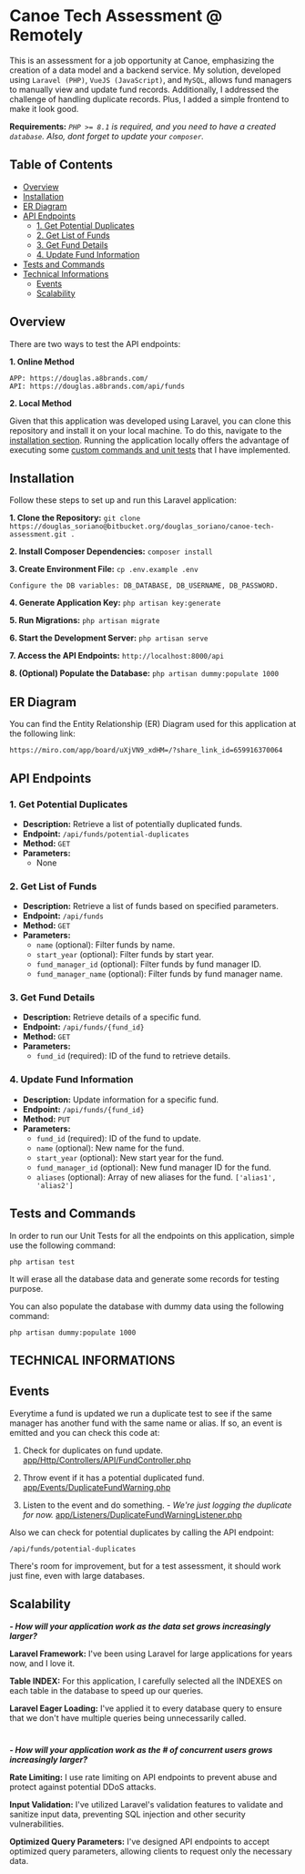 # Canoe Tech Assessment @ Remotely

This is an assessment for a job opportunity at Canoe, emphasizing the creation of a data model and a backend service.
My solution, developed using ```Laravel (PHP)```, ```VueJS (JavaScript)```, and ```MySQL```, allows fund managers to manually view and update fund records.
Additionally, I addressed the challenge of handling duplicate records.
Plus, I added a simple frontend to make it look good.

**Requirements:**
*```PHP >= 8.1```  is required, and you need to have a created ```database```. Also, dont forget to update your ```composer```.*

## Table of Contents

- [Overview](#markdown-header-overview)
- [Installation](#markdown-header-installation)
- [ER Diagram](#markdown-header-er-diagram)
- [API Endpoints](#markdown-header-api-endpoints)
  - [1. Get Potential Duplicates](#markdown-header-1-get-potential-duplicates)
  - [2. Get List of Funds](#markdown-header-2-get-list-of-funds)
  - [3. Get Fund Details](#markdown-header-3-get-fund-details)
  - [4. Update Fund Information](#markdown-header-4-update-fund-information)
- [Tests and Commands](#markdown-header-tests-and-commands)
- [Technical Informations](#markdown-header-technical-informations)
  - [Events](#markdown-header-events)
  - [Scalability](#markdown-header-scalability)

## Overview

There are two ways to test the API endpoints:

**1. Online Method**
```
APP: https://douglas.a8brands.com/
API: https://douglas.a8brands.com/api/funds
```

**2. Local Method**

Given that this application was developed using Laravel, you can clone this repository and install it on your local machine.
To do this, navigate to the [installation section](#markdown-header-instalation).
Running the application locally offers the advantage of executing some [custom commands and unit tests](#markdown-header-tests-and-commands) that I have implemented.


## Installation

Follow these steps to set up and run this Laravel application:

**1. Clone the Repository:**
    ```
    git clone https://douglas_soriano@bitbucket.org/douglas_soriano/canoe-tech-assessment.git .
    ```

**2. Install Composer Dependencies:**
    ```
    composer install
    ```

**3. Create Environment File:**
    ```
    cp .env.example .env
    ```

    Configure the DB variables: DB_DATABASE, DB_USERNAME, DB_PASSWORD.

**4. Generate Application Key:**
    ```
    php artisan key:generate
    ```

**5. Run Migrations:**
    ```
    php artisan migrate
    ```

**6. Start the Development Server:**
    ```
    php artisan serve
    ```

**7. Access the API Endpoints:**
    ```
    http://localhost:8000/api
    ```

**8. (Optional) Populate the Database:**
    ```
    php artisan dummy:populate 1000
    ```


## ER Diagram

You can find the Entity Relationship (ER) Diagram used for this application at the following link:
```
https://miro.com/app/board/uXjVN9_xdHM=/?share_link_id=659916370064
```


## API Endpoints

### 1. Get Potential Duplicates

- **Description:** Retrieve a list of potentially duplicated funds.
- **Endpoint:** `/api/funds/potential-duplicates`
- **Method:** `GET`
- **Parameters:**
  - None

### 2. Get List of Funds

- **Description:** Retrieve a list of funds based on specified parameters.
- **Endpoint:** `/api/funds`
- **Method:** `GET`
- **Parameters:**
  - `name` (optional): Filter funds by name.
  - `start_year` (optional): Filter funds by start year.
  - `fund_manager_id` (optional): Filter funds by fund manager ID.
  - `fund_manager_name` (optional): Filter funds by fund manager name.

### 3. Get Fund Details

- **Description:** Retrieve details of a specific fund.
- **Endpoint:** `/api/funds/{fund_id}`
- **Method:** `GET`
- **Parameters:**
  - `fund_id` (required): ID of the fund to retrieve details.

### 4. Update Fund Information

- **Description:** Update information for a specific fund.
- **Endpoint:** `/api/funds/{fund_id}`
- **Method:** `PUT`
- **Parameters:**
  - `fund_id` (required): ID of the fund to update.
  - `name` (optional): New name for the fund.
  - `start_year` (optional): New start year for the fund.
  - `fund_manager_id` (optional): New fund manager ID for the fund.
  - `aliases` (optional): Array of new aliases for the fund. `['alias1', 'alias2']`



## Tests and Commands

In order to run our Unit Tests for all the endpoints on this application, simple use the following command:
```
php artisan test
```
It will erase all the database data and generate some records for testing purpose.

You can also populate the database with dummy data using the following command:
```
php artisan dummy:populate 1000
```

## TECHNICAL INFORMATIONS

## Events

Everytime a fund is updated we run a duplicate test to see if the same manager has another fund with the same name or alias.
If so, an event is emitted and you can check this code at:

1. Check for duplicates on fund update.
[app/Http/Controllers/API/FundController.php](https://bitbucket.org/douglas_soriano/canoe-tech-assessment/src/master/app/Http/Controllers/API/FundController.php#lines-97)

2. Throw event if it has a potential duplicated fund.
[app/Events/DuplicateFundWarning.php](https://bitbucket.org/douglas_soriano/canoe-tech-assessment/src/master/app/Events/DuplicateFundWarning.php)

3. Listen to the event and do something. *- We're just logging the duplicate for now.*
[app/Listeners/DuplicateFundWarningListener.php](https://bitbucket.org/douglas_soriano/canoe-tech-assessment/src/master/app/Listeners/DuplicateFundWarningListener.php)

Also we can check for potential duplicates by calling the API endpoint:
```
/api/funds/potential-duplicates
```
There's room for improvement, but for a test assessment, it should work just fine, even with large databases.


## Scalability

***- How will your application work as the data set grows increasingly larger?***

**Laravel Framework:** I've been using Laravel for large applications for years now, and I love it.

**Table INDEX:** For this application, I carefully selected all the INDEXES on each table in the database to speed up our queries.

**Laravel Eager Loading:** I've applied it to every database query to ensure that we don't have multiple queries being unnecessarily called.

#
***- How will your application work as the # of concurrent users grows increasingly larger?***

**Rate Limiting:** I use rate limiting on API endpoints to prevent abuse and protect against potential DDoS attacks.

**Input Validation:** I've utilized Laravel's validation features to validate and sanitize input data, preventing SQL injection and other security vulnerabilities.

**Optimized Query Parameters:** I've designed API endpoints to accept optimized query parameters, allowing clients to request only the necessary data.




